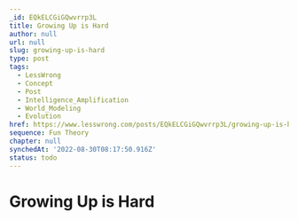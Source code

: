 ```yaml
---
_id: EQkELCGiGQwvrrp3L
title: Growing Up is Hard
author: null
url: null
slug: growing-up-is-hard
type: post
tags:
  - LessWrong
  - Concept
  - Post
  - Intelligence_Amplification
  - World_Modeling
  - Evolution
href: https://www.lesswrong.com/posts/EQkELCGiGQwvrrp3L/growing-up-is-hard
sequence: Fun Theory
chapter: null
synchedAt: '2022-08-30T08:17:50.916Z'
status: todo
---
```


# Growing Up is Hard
